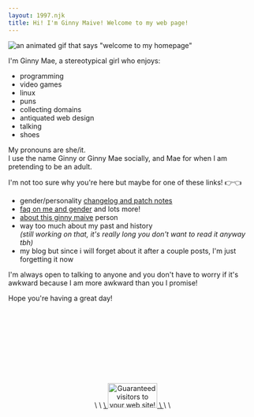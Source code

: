 ```yaml
---
layout: 1997.njk
title: Hi! I'm Ginny Maive! Welcome to my web page!
---
```

![an animated gif that says "welcome to my homepage"](/images/welcome.gif)

I'm Ginny Mae, a stereotypical girl who enjoys:

* programming
* video games
* linux
* puns
* collecting domains
* antiquated web design
* talking
* shoes

My pronouns are she/it. \
I use the name Ginny or Ginny Mae socially, and Mae for when I am pretending to be an adult.

I'm not too sure why you're here but maybe for one of these links! &#128073;&#x1f448;

* gender/personality [changelog and patch notes](/new/)
* [faq on me and gender](/faq/) and lots more!
* [about this ginny maive](/about/) person
* way too much about my past and history \
  *(still working on that, it's really long you don't want to read it anyway tbh)*
* my blog but since i will forget about it after a couple posts, I'm just forgetting it now

I'm always open to talking to anyone and you don't have to worry if it's awkward because I am more awkward than you I promise!

Hope you're having a great day!


<br><br><br><br><br><br><br><br>

<center> \
<!--Begin ClickThru Network HTML--> \
<a href="/lol/punch_the_monkey/"> \
  <img src="/images/clickthru.gif" alt="Guaranteed visitors to your web site!" nosave width="100" height="50" border="0"> \
</a> \
<!--End ClickThru Network HTML--> \
</center>
